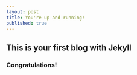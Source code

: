 ```yaml
---
layout: post
title: You're up and running!
published: true
---
```

## This is your first blog with Jekyll
### Congratulations!



